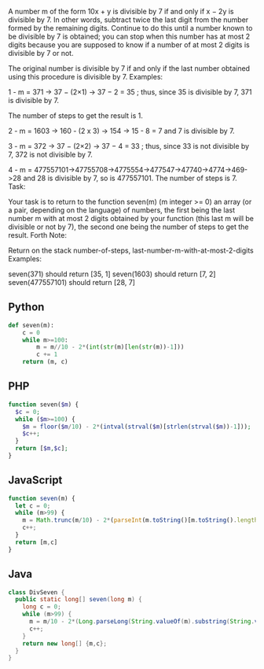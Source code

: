 A number m of the form 10x + y is divisible by 7 if and only if x − 2y is divisible by 7. In other words, subtract twice the last digit from the number formed by the remaining digits. Continue to do this until a number known to be divisible by 7 is obtained; you can stop when this number has at most 2 digits because you are supposed to know if a number of at most 2 digits is divisible by 7 or not.

The original number is divisible by 7 if and only if the last number obtained using this procedure is divisible by 7.
Examples:

1 - m = 371 -> 37 − (2×1) -> 37 − 2 = 35 ; thus, since 35 is divisible by 7, 371 is divisible by 7.

The number of steps to get the result is 1.

2 - m = 1603 -> 160 - (2 x 3) -> 154 -> 15 - 8 = 7 and 7 is divisible by 7.

3 - m = 372 -> 37 − (2×2) -> 37 − 4 = 33 ; thus, since 33 is not divisible by 7, 372 is not divisible by 7.

4 - m = 477557101->47755708->4775554->477547->47740->4774->469->28 and 28 is divisible by 7, so is 477557101. The number of steps is 7.
Task:

Your task is to return to the function seven(m) (m integer >= 0) an array (or a pair, depending on the language) of numbers, the first being the last number m with at most 2 digits obtained by your function (this last m will be divisible or not by 7), the second one being the number of steps to get the result.
Forth Note:

Return on the stack number-of-steps, last-number-m-with-at-most-2-digits 
Examples:

seven(371) should return [35, 1]
seven(1603) should return [7, 2]
seven(477557101) should return [28, 7]

## Python
```python
def seven(m):
    c = 0
    while m>=100:
        m = m//10 - 2*(int(str(m)[len(str(m))-1]))
        c += 1
    return (m, c)
```

## PHP
```php
function seven($m) {
  $c = 0;
  while ($m>=100) {
    $m = floor($m/10) - 2*(intval(strval($m)[strlen(strval($m))-1]));
    $c++;
  }
  return [$m,$c];
}
```

## JavaScript
```js
function seven(m) {
  let c = 0;
  while (m>99) {
    m = Math.trunc(m/10) - 2*(parseInt(m.toString()[m.toString().length-1]));
    c++;
  }
  return [m,c]
}
```

## Java
```java
class DivSeven {
  public static long[] seven(long m) {
    long c = 0;
    while (m>99) {
      m = m/10 - 2*(Long.parseLong(String.valueOf(m).substring(String.valueOf(m).length()-1)));
      c++;
    }
    return new long[] {m,c};
  }
}
```